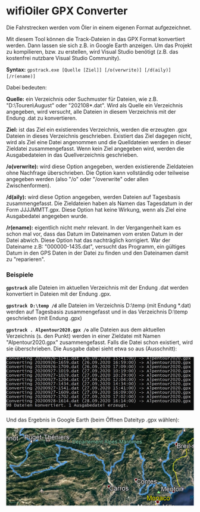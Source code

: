 # wifiOiler GPX Converter

Die Fahrstrecken werden vom Öler in einem eigenen Format aufgezeichnet.

Mit diesem Tool können die Track-Dateien in das GPX Format konvertiert werden. Dann lassen sie sich z.B. in Google Earth anzeigen. Um das Projekt zu kompilieren, bzw. zu erstellen, wird Visual Studio benötigt (z.B. das kostenfrei nutzbare Visual Studio Community). 

**Syntax:** `gpstrack.exe [Quelle [Ziel]] [/o(verwrite)] [/d(aily)] [/r(ename)]`

Dabei bedeuten:

**Quelle:** ein Verzeichnis oder Suchmuster für Dateien, wie z.B. "D:\Touren\August" oder "202108*.dat". Wird als Quelle ein Verzeichnis angegeben, wird versucht, alle Dateien in diesem Verzeichnis mit der Endung .dat zu konvertieren.

**Ziel:** ist das Ziel ein existierendes Verzeichnis, werden die erzeugten .gpx Dateien in dieses Verzeichnis geschrieben. Existiert das Ziel dagegen nicht, wird als Ziel eine Datei angenommen und die Quelldateien werden in dieser Zieldatei zusammengefasst. Wenn kein Ziel angegeben wird, werden die Ausgabedateien in das Quellverzeichnis geschrieben.

**/o(verwrite):** wird diese Option angegeben, werden existierende Zieldateien ohne Nachfrage überschrieben. Die Option kann vollständig oder teilweise angegeben werden (also "/o" oder  "/overwrite" oder allen Zwischenformen).

**/d(aily):** wird diese Option angegeben, werden Dateien auf Tagesbasis zusammengefasst. Die Zieldateien haben als Namen das Tagesdatum in der Form JJJJMMTT.gpx. Diese Option hat keine Wirkung, wenn als Ziel eine Ausgabedatei angegeben wurde.

**/r(ename):** eigentlich nicht mehr relevant. In der Vergangenheit kam es schon mal vor, dass das Datum im Dateinamen vom ersten Datum in der Datei abwich. Diese Option hat das nachträglich korrigiert. War der Dateiname z.B: "000000-1435.dat", versucht das Programm, ein gültiges Datum in den GPS Daten in der Datei zu finden und den Dateinamen damit zu "reparieren".

### Beispiele

**`gpstrack`** alle Dateien im aktuellen Verzeichnis mit der Endung .dat werden konvertiert in Dateien mit der Endung .gpx.

**`gpstrack D:\temp /d`** alle Dateien im Verzeichnis D:\temp (mit Endung *.dat) werden auf Tagesbasis zusammengefasst und in das Verzeichnis D:\temp geschrieben (mit Endung .gpx)

**`gpstrack . Alpentour2020.gpx /o`** alle Dateien aus dem aktuellen Verzeichnis (s. den Punkt) werden in einer Zieldatei mit Namen "Alpentour2020.gpx" zusammengefasst. Falls die Datei schon existiert, wird sie überschrieben. Die Ausgabe dabei sieht etwa so aus (Ausschnitt):

<img src="../docs/images/gpxtrackex.jpg" alt="Ausgabe Alt-Text" style="zoom:50%;" />

Und das Ergebnis in Google Earth (beim Öffnen Dateityp .gpx wählen):

<img src="../docs/images/googleearth.jpg" alt="Anzeige in Google Earth" style="zoom:50%;" />



